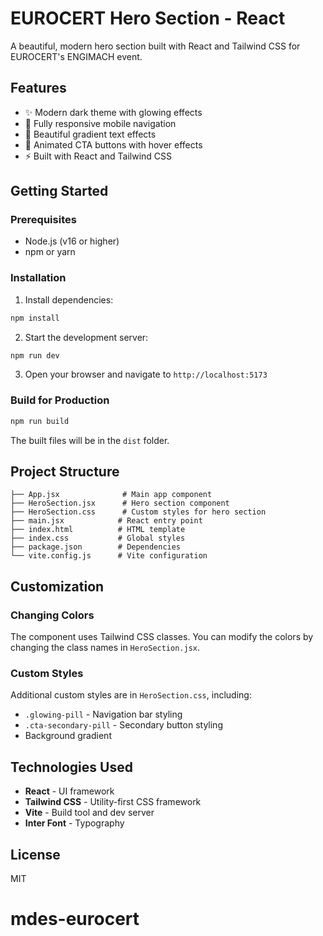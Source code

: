 # EUROCERT Hero Section - React

A beautiful, modern hero section built with React and Tailwind CSS for EUROCERT's ENGIMACH event.

## Features

- ✨ Modern dark theme with glowing effects
- 📱 Fully responsive mobile navigation
- 🎨 Beautiful gradient text effects
- 🔘 Animated CTA buttons with hover effects
- ⚡ Built with React and Tailwind CSS

## Getting Started

### Prerequisites

- Node.js (v16 or higher)
- npm or yarn

### Installation

1. Install dependencies:
```bash
npm install
```

2. Start the development server:
```bash
npm run dev
```

3. Open your browser and navigate to `http://localhost:5173`

### Build for Production

```bash
npm run build
```

The built files will be in the `dist` folder.

## Project Structure

```
├── App.jsx              # Main app component
├── HeroSection.jsx      # Hero section component
├── HeroSection.css      # Custom styles for hero section
├── main.jsx            # React entry point
├── index.html          # HTML template
├── index.css           # Global styles
├── package.json        # Dependencies
└── vite.config.js      # Vite configuration
```

## Customization

### Changing Colors

The component uses Tailwind CSS classes. You can modify the colors by changing the class names in `HeroSection.jsx`.

### Custom Styles

Additional custom styles are in `HeroSection.css`, including:
- `.glowing-pill` - Navigation bar styling
- `.cta-secondary-pill` - Secondary button styling
- Background gradient

## Technologies Used

- **React** - UI framework
- **Tailwind CSS** - Utility-first CSS framework
- **Vite** - Build tool and dev server
- **Inter Font** - Typography

## License

MIT

# mdes-eurocert
